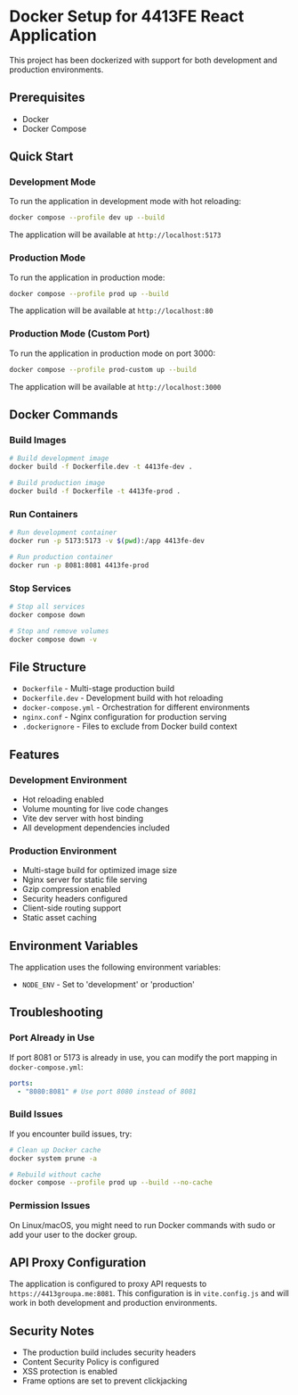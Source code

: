 # Docker Setup for 4413FE React Application

This project has been dockerized with support for both development and production environments.

## Prerequisites

- Docker
- Docker Compose

## Quick Start

### Development Mode

To run the application in development mode with hot reloading:

```bash
docker compose --profile dev up --build
```

The application will be available at `http://localhost:5173`

### Production Mode

To run the application in production mode:

```bash
docker compose --profile prod up --build
```

The application will be available at `http://localhost:80`

### Production Mode (Custom Port)

To run the application in production mode on port 3000:

```bash
docker compose --profile prod-custom up --build
```

The application will be available at `http://localhost:3000`

## Docker Commands

### Build Images

```bash
# Build development image
docker build -f Dockerfile.dev -t 4413fe-dev .

# Build production image
docker build -f Dockerfile -t 4413fe-prod .
```

### Run Containers

```bash
# Run development container
docker run -p 5173:5173 -v $(pwd):/app 4413fe-dev

# Run production container
docker run -p 8081:8081 4413fe-prod
```

### Stop Services

```bash
# Stop all services
docker compose down

# Stop and remove volumes
docker compose down -v
```

## File Structure

- `Dockerfile` - Multi-stage production build
- `Dockerfile.dev` - Development build with hot reloading
- `docker-compose.yml` - Orchestration for different environments
- `nginx.conf` - Nginx configuration for production serving
- `.dockerignore` - Files to exclude from Docker build context

## Features

### Development Environment

- Hot reloading enabled
- Volume mounting for live code changes
- Vite dev server with host binding
- All development dependencies included

### Production Environment

- Multi-stage build for optimized image size
- Nginx server for static file serving
- Gzip compression enabled
- Security headers configured
- Client-side routing support
- Static asset caching

## Environment Variables

The application uses the following environment variables:

- `NODE_ENV` - Set to 'development' or 'production'

## Troubleshooting

### Port Already in Use

If port 8081 or 5173 is already in use, you can modify the port mapping in `docker-compose.yml`:

```yaml
ports:
  - "8080:8081" # Use port 8080 instead of 8081
```

### Build Issues

If you encounter build issues, try:

```bash
# Clean up Docker cache
docker system prune -a

# Rebuild without cache
docker compose --profile prod up --build --no-cache
```

### Permission Issues

On Linux/macOS, you might need to run Docker commands with sudo or add your user to the docker group.

## API Proxy Configuration

The application is configured to proxy API requests to `https://4413groupa.me:8081`. This configuration is in `vite.config.js` and will work in both development and production environments.

## Security Notes

- The production build includes security headers
- Content Security Policy is configured
- XSS protection is enabled
- Frame options are set to prevent clickjacking
